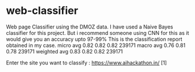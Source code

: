 # web-classifier
Web page Classifier using the DMOZ data.
I have used a Naive Bayes classifier for this project.
But i recommend someone using CNN for this as it would give you an accuracy upto 97-99%
This is the classification report obtained in my case. 
micro avg     0.82    0.82    0.82    239171
macro avg     0.76    0.81    0.78    239171
weighted avg    0.83    0.82    0.82    239171

 

Enter the site you want to classify : https://www.aihackathon.in/
[1]

